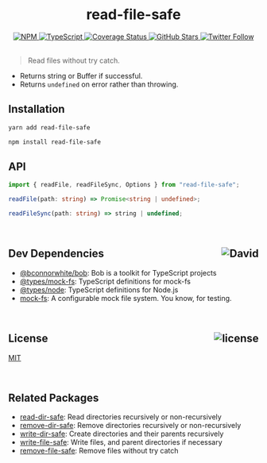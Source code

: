 <div align="center">
  <h1>read-file-safe</h1>
  <a href="https://npmjs.com/package/read-file-safe">
    <img alt="NPM" src="https://img.shields.io/npm/v/read-file-safe.svg">
  </a>
  <a href="https://github.com/bconnorwhite/read-file-safe">
    <img alt="TypeScript" src="https://img.shields.io/github/languages/top/bconnorwhite/read-file-safe.svg">
  </a>
  <a href='https://coveralls.io/github/bconnorwhite/read-file-safe?branch=master'>
    <img alt="Coverage Status" src="https://img.shields.io/coveralls/github/bconnorwhite/read-file-safe.svg?branch=master">
  </a>
  <a href="https://github.com/bconnorwhite/read-file-safe">
    <img alt="GitHub Stars" src="https://img.shields.io/github/stars/bconnorwhite/read-file-safe?label=Stars%20Appreciated%21&style=social">
  </a>
  <a href="https://twitter.com/bconnorwhite">
    <img alt="Twitter Follow" src="https://img.shields.io/twitter/follow/bconnorwhite.svg?label=%40bconnorwhite&style=social">
  </a>
</div>

<br />

> Read files without try catch.

- Returns string or Buffer if successful.
- Returns `undefined` on error rather than throwing.

## Installation

```sh
yarn add read-file-safe
```

```sh
npm install read-file-safe
```

## API
```ts
import { readFile, readFileSync, Options } from "read-file-safe";

readFile(path: string) => Promise<string | undefined>;

readFileSync(path: string) => string | undefined;
```

<br />

<h2>Dev Dependencies<img align="right" alt="David" src="https://img.shields.io/david/dev/bconnorwhite/read-file-safe.svg"></h2>

- [@bconnorwhite/bob](https://www.npmjs.com/package/@bconnorwhite/bob): Bob is a toolkit for TypeScript projects
- [@types/mock-fs](https://www.npmjs.com/package/@types/mock-fs): TypeScript definitions for mock-fs
- [@types/node](https://www.npmjs.com/package/@types/node): TypeScript definitions for Node.js
- [mock-fs](https://www.npmjs.com/package/mock-fs): A configurable mock file system.  You know, for testing.

<br />

<h2>License <img align="right" alt="license" src="https://img.shields.io/npm/l/read-file-safe.svg"></h2>

[MIT](https://opensource.org/licenses/MIT)

<br />

## Related Packages

- [read-dir-safe](https://www.npmjs.com/package/read-dir-safe): Read directories recursively or non-recursively
- [remove-dir-safe](https://www.npmjs.com/package/remove-dir-safe): Remove directories recursively or non-recursively
- [write-dir-safe](https://www.npmjs.com/package/write-dir-safe): Create directories and their parents recursively
- [write-file-safe](https://www.npmjs.com/package/write-file-safe): Write files, and parent directories if necessary
- [remove-file-safe](https://www.npmjs.com/package/remove-file-safe): Remove files without try catch
